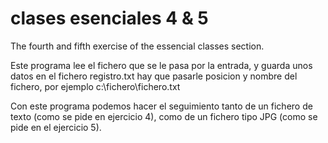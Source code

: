 # clases esenciales 4 & 5

The fourth and fifth exercise of the essencial classes section.

Este programa lee el fichero que se le pasa por la entrada, y guarda unos datos en el fichero registro.txt
hay que pasarle posicion y nombre del fichero, por ejemplo c:\fichero\fichero.txt

Con este programa podemos hacer el seguimiento tanto de un fichero de texto (como se pide en ejercicio 4), 
como de un fichero tipo JPG (como se pide en el ejercicio 5).
